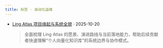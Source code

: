 ```yaml
---
title: 标签 · 自动化运维
---
```


- [Ling Atlas 项目缘起与系统全貌](/zh/content/project-overview/) · 2025-10-20
  > 全面梳理 Ling Atlas 的愿景、演进路线与当前落地能力，帮助后续贡献者快速理解“个人向量化知识库”的系统边界与协作模式。
